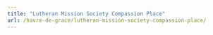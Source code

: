 ```yaml
---
title: "Lutheran Mission Society Compassion Place"
url: /havre-de-grace/lutheran-mission-society-compassion-place/
---
```

